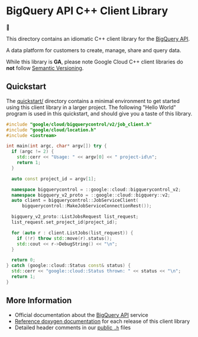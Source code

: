 # BigQuery API C++ Client Library

:construction:

This directory contains an idiomatic C++ client library for the
[BigQuery API][cloud-service-docs].

A data platform for customers to create, manage, share and query data.

While this library is **GA**, please note Google Cloud C++ client libraries do
 **not** follow [Semantic Versioning](https://semver.org/).

## Quickstart

The [quickstart/](quickstart/README.md) directory contains a minimal environment
to get started using this client library in a larger project. The following
"Hello World" program is used in this quickstart, and should give you a taste of
this library.

<!-- inject-quickstart-start -->

```cc
#include "google/cloud/bigquerycontrol/v2/job_client.h"
#include "google/cloud/location.h"
#include <iostream>

int main(int argc, char* argv[]) try {
  if (argc != 2) {
    std::cerr << "Usage: " << argv[0] << " project-id\n";
    return 1;
  }

  auto const project_id = argv[1];

  namespace bigquerycontrol = ::google::cloud::bigquerycontrol_v2;
  namespace bigquery_v2_proto = ::google::cloud::bigquery::v2;
  auto client = bigquerycontrol::JobServiceClient(
      bigquerycontrol::MakeJobServiceConnectionRest());

  bigquery_v2_proto::ListJobsRequest list_request;
  list_request.set_project_id(project_id);

  for (auto r : client.ListJobs(list_request)) {
    if (!r) throw std::move(r).status();
    std::cout << r->DebugString() << "\n";
  }

  return 0;
} catch (google::cloud::Status const& status) {
  std::cerr << "google::cloud::Status thrown: " << status << "\n";
  return 1;
}
```

<!-- inject-quickstart-end -->

## More Information

- Official documentation about the [BigQuery API][cloud-service-docs] service
- [Reference doxygen documentation][doxygen-link] for each release of this
  client library
- Detailed header comments in our [public `.h`][source-link] files

[cloud-service-docs]: https://cloud.google.com/bigquery/docs
[doxygen-link]: https://cloud.google.com/cpp/docs/reference/bigquerycontrol/latest/
[source-link]: https://github.com/googleapis/google-cloud-cpp/tree/main/google/cloud/bigquerycontrol
